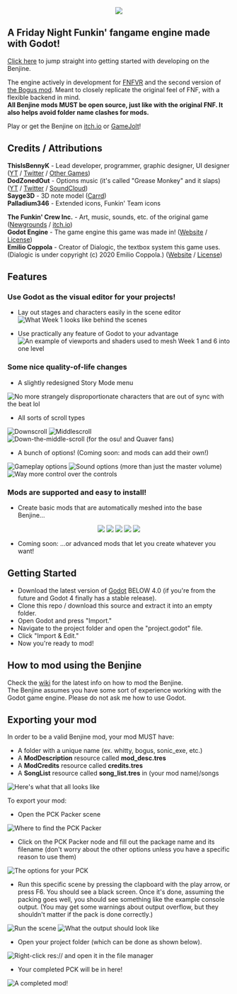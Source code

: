 <p align="center">
 <img src="https://img.itch.zone/aW1nLzg4NDIyMDcucG5n/original/d3sEO0.png">
</p>

## A Friday Night Funkin' fangame engine made with Godot!

[Click here](#start) to jump straight into getting started with developing on the Benjine.

The engine actively in development for [FNFVR](https://thisisbennyk.itch.io/funkin-vr) and the second version of [the Bogus mod](https://gamebanana.com/mods/317381). Meant to closely replicate the original feel of FNF, with a flexible backend in mind.  
**All Benjine mods MUST be open source, just like with the original FNF. It also helps avoid folder name clashes for mods.**

Play or get the Benjine on [itch.io](https://thisisbennyk.itch.io/friday-night-funkin-benjine) or [GameJolt](https://gamejolt.com/games/fnf-benjine/722531)!

## Credits / Attributions
**ThisIsBennyK** - Lead developer, programmer, graphic designer, UI designer ([YT](https://www.youtube.com/channel/UCu7zwXQxp4rHmGhW9Dmulkg) / [Twitter](https://twitter.com/thisisbennyk) / [Other Games](https://thisisbennyk.itch.io))  
**DodZonedOut** - Options music (it's called "Grease Monkey" and it slaps) ([YT](https://www.youtube.com/channel/UCWAWJ_hikRCypGpcIY8KZIw) / [Twitter](https://twitter.com/DodZonedOut) / [SoundCloud](https://soundcloud.com/dodzonedout))  
**Sayge3D** - 3D note model ([Carrd](https://sayge3d.carrd.co/))  
**Palladium346** - Extended icons, Funkin' Team icons  

**The Funkin' Crew Inc.** - Art, music, sounds, etc. of the original game ([Newgrounds](https://www.newgrounds.com/portal/view/770371) / [itch.io](https://ninja-muffin24.itch.io/funkin))  
**Godot Engine** - The game engine this game was made in! ([Website](https://godotengine.org) / [License](https://godotengine.org/license))  
**Emilio Coppola** - Creator of Dialogic, the textbox system this game uses. (Dialogic is under copyright (c) 2020 Emilio Coppola.) ([Website](https://dialogic.coppolaemilio.com) / [License](https://github.com/coppolaemilio/dialogic/blob/main/LICENSE))

## Features
### Use Godot as the visual editor for your projects!
- Lay out stages and characters easily in the scene editor
![What Week 1 looks like behind the scenes](https://cdn.discordapp.com/attachments/982020014284607518/982020031749693440/unknown.png "What Week 1 looks like behind the scenes")

- Use practically any feature of Godot to your advantage
![An example of viewports and shaders used to mesh Week 1 and 6 into one level](https://cdn.discordapp.com/attachments/982020014284607518/982022653462315108/unknown.png "An example of viewports and shaders used to mesh Week 1 and 6 into one level")

### Some nice quality-of-life changes
- A slightly redesigned Story Mode menu

![No more strangely disproportionate characters that are out of sync with the beat lol](https://cdn.discordapp.com/attachments/982020014284607518/982026431309697044/unknown.png "No more strangely disproportionate characters that are out of sync with the beat lol")
- All sorts of scroll types

![Downscroll](https://cdn.discordapp.com/attachments/982020014284607518/982027542041100329/unknown.png "Downscroll")
![Middlescroll](https://cdn.discordapp.com/attachments/982020014284607518/982027791107235950/unknown.png "Middlescroll")
![Down-the-middle-scroll (for the osu! and Quaver fans)](https://cdn.discordapp.com/attachments/982020014284607518/982028000717570108/unknown.png "Down-the-middle-scroll (for the osu! and Quaver fans)")
- A bunch of options! (Coming soon: and mods can add their own!)

![Gameplay options](https://cdn.discordapp.com/attachments/982020014284607518/982029464668106812/unknown.png "Gameplay options")
![Sound options (more than just the master volume)](https://cdn.discordapp.com/attachments/982020014284607518/982029515373019137/unknown.png "Sound options (more than just the master volume)")
![Way more control over the controls](https://cdn.discordapp.com/attachments/982020014284607518/982029579222929448/unknown.png "WWay more control over the controls")

### Mods are supported and easy to install!
- Create basic mods that are automatically meshed into the base Benjine...

<p align="center">
 <img src="https://cdn.discordapp.com/attachments/982020014284607518/982021358856859759/unknown.png">
 <img src="https://cdn.discordapp.com/attachments/982020014284607518/982021391706652752/unknown.png">
 <img src="https://cdn.discordapp.com/attachments/982020014284607518/982021451458695168/unknown.png">
 <img src="https://cdn.discordapp.com/attachments/982020014284607518/982021523495866428/unknown.png">
 <img src="https://cdn.discordapp.com/attachments/982020014284607518/982025683784065034/unknown.png">
</p>

- Coming soon: ...or advanced mods that let you create whatever you want!

<h2 id="start">Getting Started</h2>

- Download the latest version of [Godot](https://godotengine.org) BELOW 4.0 (if you're from the future and Godot 4 finally has a stable release).
- Clone this repo / download this source and extract it into an empty folder.
- Open Godot and press "Import."
- Navigate to the project folder and open the "project.godot" file.
- Click "Import & Edit."
- Now you're ready to mod!

## How to mod using the Benjine
Check the [wiki](https://github.com/this-is-bennyk/FNF-Benjine/wiki) for the latest info on how to mod the Benjine.  
The Benjine assumes you have some sort of experience working with the Godot game engine. Please do not ask me how to use Godot.

## Exporting your mod
In order to be a valid Benjine mod, your mod MUST have:
- A folder with a unique name (ex. whitty, bogus, sonic_exe, etc.)
- A **ModDescription** resource called **mod_desc.tres**
- A **ModCredits** resource called **credits.tres**
- A **SongList** resource called **song_list.tres** in (your mod name)/songs

![Here's what that all looks like](https://cdn.discordapp.com/attachments/982020014284607518/982032061386850324/unknown.png "Here's what that all looks like")

To export your mod:
- Open the PCK Packer scene

![Where to find the PCK Packer](https://cdn.discordapp.com/attachments/982020014284607518/982033443753955375/unknown.png "Where to find the PCK Packer")

- Click on the PCK Packer node and fill out the package name and its filename (don't worry about the other options unless you have a specific reason to use them)

![The options for your PCK](https://cdn.discordapp.com/attachments/982020014284607518/982033523131162644/unknown.png "The options for your PCK")

- Run this specific scene by pressing the clapboard with the play arrow, or press F6. You should see a black screen. Once it's done, assuming the packing goes well, you should see something like the example console output. (You may get some warnings about output overflow, but they shouldn't matter if the pack is done correctly.)

![Run the scene](https://cdn.discordapp.com/attachments/982020014284607518/982034345936175214/unknown.png "Run the scene")
![What the output should look like](https://cdn.discordapp.com/attachments/982020014284607518/982034417428099072/unknown.png "What the output should look like")

- Open your project folder (which can be done as shown below).

![Right-click res:// and open it in the file manager](https://cdn.discordapp.com/attachments/982020014284607518/982034584051015680/unknown.png "Right-click res:// and open it in the file manager")

- Your completed PCK will be in here!

![A completed mod!](https://cdn.discordapp.com/attachments/982020014284607518/982034544708423780/unknown.png "A completed mod!")
